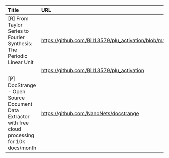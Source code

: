 | Title                                                                                              | URL                                                             |   Score | Date                |
|:---------------------------------------------------------------------------------------------------|:----------------------------------------------------------------|--------:|:--------------------|
| [R] From Taylor Series to Fourier Synthesis: The Periodic Linear Unit                              | https://github.com/Bill13579/plu_activation/blob/main/paper.pdf |     205 | 2025-08-02 05:07:31 |
|                                                                                                    | https://github.com/Bill13579/plu_activation                     |         |                     |
| [P] DocStrange - Open Source Document Data Extractor with free cloud processing for 10k docs/month | https://github.com/NanoNets/docstrange                          |      50 | 2025-08-04 10:09:02 |